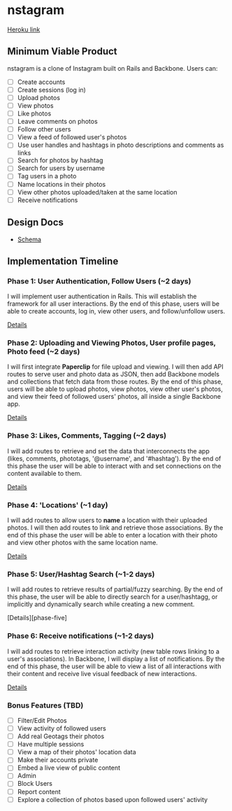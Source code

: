 # nstagram

[Heroku link][heroku]

[heroku]: #

## Minimum Viable Product
nstagram is a clone of Instagram built on Rails and Backbone. Users can:


- [ ] Create accounts
- [ ] Create sessions (log in)
- [ ] Upload photos
- [ ] View photos
- [ ] Like photos
- [ ] Leave comments on photos
- [ ] Follow other users
- [ ] View a feed of followed user's photos
- [ ] Use user handles and hashtags in photo descriptions and comments as links
- [ ] Search for photos by hashtag
- [ ] Search for users by username
- [ ] Tag users in a photo
- [ ] Name locations in their photos
- [ ] View other photos uploaded/taken at the same location
- [ ] Receive notifications

## Design Docs
* [Schema][schema]

[schema]: ./docs/schema.md

## Implementation Timeline

### Phase 1: User Authentication, Follow Users (~2 days)
I will implement user authentication in Rails. This will establish the framework for all user interactions. By the end of this phase, users will be able to create accounts, log in, view other users, and follow/unfollow users.

[Details][phase-one]

### Phase 2: Uploading and Viewing Photos, User profile pages, Photo feed (~2 days)
I will first integrate **Paperclip** for file upload and viewing. I will then add API routes to serve user and photo data as JSON, then add Backbone models and collections that fetch data from those routes. By the end of this phase, users will be able to upload photos, view photos, view other user's photos, and view their feed of followed users' photos, all inside a single Backbone app.

[Details][phase-two]

### Phase 3: Likes, Comments, Tagging (~2 days)
I will add routes to retrieve and set the data that interconnects the app (likes, comments, phototags, '@username', and '#hashtag'). By the end of this phase the user will be able to interact with and set connections on the content available to them.

[Details][phase-three]

### Phase 4: 'Locations' (~1 day)
I will add routes to allow users to **name** a location with their uploaded photos. I will then add routes to link and retrieve those associations. By the end of this phase the user will be able to enter a location with their photo and view other photos with the same location name.

[Details][phase-four]

### Phase 5: User/Hashtag Search (~1-2 days)
I will add routes to retrieve results of partial/fuzzy searching. By the end of this phase, the user will be able to directly search for a user/hashtagg, or implicitly and dynamically search while creating a new comment.

[Details][phase-five]

### Phase 6: Receive notifications (~1-2 days)
I will add routes to retrieve interaction activity (new table rows linking to a user's associations). In Backbone, I will display a list of notifications. By the end of this phase, the user will be able to view a list of all interactions with their content and receive live visual feedback of new interactions.

[Details][phase-six]

### Bonus Features (TBD)
- [ ] Filter/Edit Photos
- [ ] View activity of followed users
- [ ] Add real Geotags their photos
- [ ] Have multiple sessions
- [ ] View a map of their photos' location data
- [ ] Make their accounts private
- [ ] Embed a live view of public content
- [ ] Admin
- [ ] Block Users
- [ ] Report content
- [ ] Explore a collection of photos based upon followed users' activity

[phase-one]: ./docs/phases/phase1.md
[phase-two]: ./docs/phases/phase2.md
[phase-three]: ./docs/phases/phase3.md
[phase-four]: ./docs/phases/phase4.md
[phase-four]: ./docs/phases/phase5.md
[phase-six]: ./docs/phases/phase6.md

